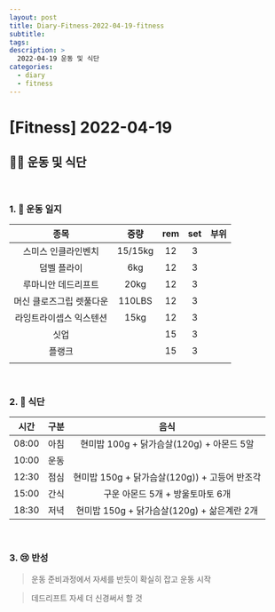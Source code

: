 ```yaml
---
layout: post
title: Diary-Fitness-2022-04-19-fitness
subtitle:
tags:
description: >
  2022-04-19 운동 및 식단
categories:
  - diary
  - fitness
---
```


# [Fitness] 2022-04-19

##  __🏋️‍♀️ 운동 및 식단__   
<br/>

### __1. 📒 운동 일지__ 


| 종목 | 중량 | rem | set | 부위 |
|:----------:|:----------:|:----------:|:----------:|:----------:|
| 스미스 인클라인벤치 | 15/15kg | 12 | 3 |  |
| 덤벨 플라이 | 6kg | 12 | 3 |  |
| 루마니안 데드리프트 | 20kg | 12 | 3 |  |
| 머신 클로즈그립 렛풀다운 | 110LBS | 12 | 3 |  |
| 라잉트라이셉스 익스텐션 | 15kg | 12 | 3 |  |
| 싯업 |  | 15 | 3 |  |
|  플랭크|  | 15 | 3 |  |
|  |  |  |  |  |

<br/>

### __2. 🍗 식단__  

| 시간 | 구분 | 음식 |
|:----------:|:----------:|:----------:|
| 08:00 | 아침 | 현미밥 100g + 닭가슴살(120g) + 아몬드 5알 |
| 10:00 | 운동 |  |
| 12:30 | 점심 | 현미밥 150g + 닭가슴살(120g)) + 고등어 반조각 |
| 15:00 | 간식 | 구운 아몬드 5개 + 방울토마토 6개  |
| 18:30 | 저녁 | 현미밥 150g + 닭가슴살(120g) + 삶은계란 2개 |

<br/>

### __3. 😢 반성__

> 운동 준비과정에서 자세를 반듯이 확실히 잡고 운동 시작

> 데드리프트 자세 더 신경써서 할 것

> 
